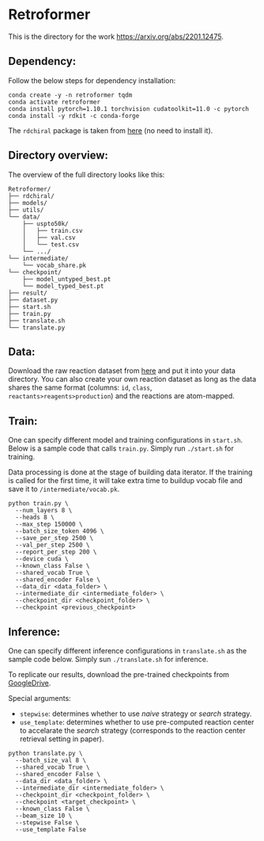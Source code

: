 # Retroformer
This is the directory for the work https://arxiv.org/abs/2201.12475.

## Dependency:
Follow the below steps for dependency installation:
```
conda create -y -n retroformer tqdm
conda activate retroformer
conda install pytorch=1.10.1 torchvision cudatoolkit=11.0 -c pytorch
conda install -y rdkit -c conda-forge
```
The `rdchiral` package is taken from [here](https://github.com/connorcoley/rdchiral) (no need to install it).

## Directory overview:
The overview of the full directory looks like this:
```
Retroformer/
├── rdchiral/
├── models/
├── utils/
└── data/
    ├── uspto50k/
    │   ├── train.csv
    │   ├── val.csv
    │   └── test.csv
    └── .../
└── intermediate/
    └── vocab_share.pk
└── checkpoint/
    ├── model_untyped_best.pt
    └── model_typed_best.pt   
├── result/
├── dataset.py
├── start.sh
├── train.py
├── translate.sh
└── translate.py     
```

## Data:
Download the raw reaction dataset from [here](https://github.com/Hanjun-Dai/GLN) and put it into your data directory. You can also create your own reaction dataset as long as the data shares the same format (columns: `id`, `class`, `reactants>reagents>production`) and the reactions are atom-mapped.  

## Train:
One can specify different model and training configurations in `start.sh`. Below is a sample code that calls `train.py`. Simply run `./start.sh` for training.

Data processing is done at the stage of building data iterator. If the training is called for the first time, it will take extra time to buildup vocab file and save it to `/intermediate/vocab.pk`.

```
python train.py \
  --num_layers 8 \
  --heads 8 \
  --max_step 150000 \
  --batch_size_token 4096 \
  --save_per_step 2500 \
  --val_per_step 2500 \
  --report_per_step 200 \
  --device cuda \
  --known_class False \
  --shared_vocab True \
  --shared_encoder False \
  --data_dir <data_folder> \
  --intermediate_dir <intermediate_folder> \
  --checkpoint_dir <checkpoint_folder> \
  --checkpoint <previous_checkpoint> 
```

## Inference:
One can specify different inference configurations in `translate.sh` as the sample code below. Simply sun `./translate.sh` for inference. 

To replicate our results, download the pre-trained checkpoints from [GoogleDrive](https://drive.google.com/drive/folders/1kiar6EhTInHBJpZLhPbrQ6dMcUuTfN39?usp=sharing).

Special arguments:
- `stepwise`: determines whether to use _naive_ strategy or _search_ strategy.
- `use_template`: determines whether to use pre-computed reaction center to accelarate the _search_ strategy (corresponds to the reaction center retrieval setting in paper).  

```
python translate.py \
  --batch_size_val 8 \
  --shared_vocab True \
  --shared_encoder False \
  --data_dir <data_folder> \
  --intermediate_dir <intermediate_folder> \
  --checkpoint_dir <checkpoint_folder> \
  --checkpoint <target_checkpoint> \
  --known_class False \
  --beam_size 10 \
  --stepwise False \
  --use_template False
```
